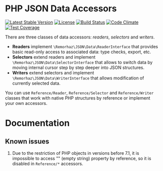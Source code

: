 # PHP JSON Data Accessors

[![Latest Stable Version](https://poser.pugx.org/remorhaz/php-json-data/v/stable)](https://packagist.org/packages/remorhaz/php-json-data)
[![License](https://poser.pugx.org/remorhaz/php-json-data/license)](https://packagist.org/packages/remorhaz/php-json-data)
[![Build Status](https://travis-ci.org/remorhaz/php-json-data.svg?branch=master)](https://travis-ci.org/remorhaz/php-json-data)
[![Code Climate](https://codeclimate.com/github/remorhaz/php-json-data/badges/gpa.svg)](https://codeclimate.com/github/remorhaz/php-json-data)
[![Test Coverage](https://codeclimate.com/github/remorhaz/php-json-data/badges/coverage.svg)](https://codeclimate.com/github/remorhaz/php-json-data/coverage)

There are three classes of data accessors: _readers_, _selectors_ and _writers_.

* **Readers** implement `\Remorhaz\JSON\Data\ReaderInterface` that provides basic read-only access to associated data:
type checks, export, etc.
* **Selectors** extend readers and implement `\Remorhaz\JSON\Data\SelectorInterface` that allows to switch data by moving
internal cursor step by step deeper into JSON structures.
* **Writers** extend selectors and implement `\Remorhaz\JSON\Data\WriterInterface` that allows modification of currently
selected data.

You can use `Reference/Reader`, `Reference/Selector` and `Reference/Writer` classes that work with native PHP structures
by reference or implement your own accessors.

# Documentation

## Known issues
1. Due to the restriction of PHP objects in versions before 7.1, it is impossible to access "" (empty string) property
by reference, so it is disabled in `Reference/*` accessors.